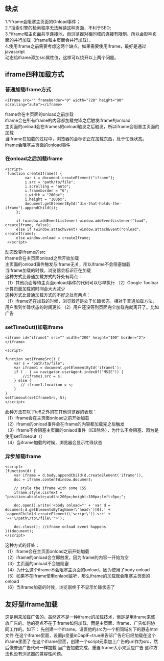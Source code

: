 ## 缺点
1.*iframe会阻塞主页面的Onload事件；   
2.*搜索引擎的检索程序无法解读这种页面，不利于SEO;  
3.*iframe和主页面共享连接池，而浏览器对相同域的连接有限制，所以会影响页面的并行加载（iframe和主页面会并行加载）。  
4.使用iframe之前需要考虑这两个缺点。如果需要使用iframe，最好是通过javascript  
动态给iframe添加src属性值，这样可以绕开以上两个问题。


## iframe四种加载方式
### 普通加载iframe方式  
```
<iframe src="" frameborder="0" width="728" height="90" scrolling="auto"></iframe>
```
frame会在主页面的onload之前加载  
iframe会在所有iframe的内容都加载完毕之后触发iframe的onload  
主页面的onload会在iframes的onload触发之后触发，所以iframe会阻塞主页面的加载  
当iframe在加载的过程中，浏览器的会标识正在加载东西，处于忙碌状态。  
iframe会阻塞主页面的onload事件  
### 在onload之后加载iframe
```
<script>
 function createIframe() {
         var i = document.createElement("iframe");
         i.src = "path/to/file";
         i.scrolling = "auto";
         i.frameborder = "0";
         i.width = "200px";
         i.height = "100px";
         document.getElementById("div-that-holds-the-iframe").appendChild(i);
     };

     if (window.addEventListener) window.addEventListener("load", createIframe, false);
     else if (window.attachEvent) window.attachEvent("onload", createIframe);
     else window.onload = createIframe;
 </script>
```
动态改变iframe的src  
iframe会在主页面onload之后开始加载  
主页面的onload事件触发与iframe无关，所以iframe不会阻塞加载  
当iframe加载的时候，浏览器会标识正在加载  
这种方式比普通加载方式的好处有两点：  
（1）其他页面等待主页面onload事件的代码可以尽早执行 （2）Google Toolbar计算页面加载的时间会大大减少  
这种方式比普通加载方式的不好之处有两点：  
（1）iframe还在加载的时候，浏览器还是处于忙碌状态，相对于普通加载方法，用户看到忙碌状态的时间更长 （2）用户还没等到页面完全加载完就离开了。比如广告  

### setTimeOut()加载iframe
```
<iframe id="iframe1" src="" width="200" height="100" border="2"></iframe>
 
<script>

function setIframeSrc() {
    var s = "path/to/file";
    var iframe1 = document.getElementById('iframe1');
    if ( - 1 == navigator.userAgent.indexOf("MSIE")) {
        //iframe1.src = s;
    } else {
       // iframe1.location = s;
    }
}
setTimeout(setIframeSrc, 5);
</script>
```
此种方法在除了ie8之外的在其他浏览器的表现：  
（1）iframe会在主页面onload之前开始加载  
（2）iframe的onload事件会在iframe的内容都加载完之后触发  
（3）iframe不会阻塞主页面的onlaod事件（IE8除外），为什么不会阻塞，因为是使用setTimeout（）  
（4）当iframe加载的时候，浏览器会显示忙碌状态  

### 异步加载iframe
```
<script>
(function(d) {
    var iframe = d.body.appendChild(d.createElement('iframe')),
    doc = iframe.contentWindow.document;
 
    // style the iframe with some CSS
    iframe.style.cssText = "position:absolute;width:200px;height:100px;left:0px;";
 
    doc.open().write('<body onload="' + 'var d = document;d.getElementsByTagName(\'head\')[0].' + 'appendChild(d.createElement(\'script\')).src' + '=\'\/path\/to\/file\'">');
 
    doc.close(); //iframe onload event happens
})(document);
</script>
```

这种方式的好处：  
（1）iframe会在主页面onload之前开始加载  
（2）iframe的onload会立即触发，因为iframe的内容一开始为空  
（3）主页面的onload不会被阻塞    
（4）为什么这个iframe不会阻塞主页面的onload，因为使用了body onload  
（5）如果不在iframe使用onlaod监听，那么iframe的加载就会阻塞主页面的onload  
（6）当iframe加载的时候，浏览器终于不显示忙碌状态了

## 友好型iframe加载
这是用来加载广告的。虽然这不是一种iframe的加载技术，但是是用iframe来盛放广告的。他的亮点不在于iframe如何加载，而是主页面、iframe、广告如何协同工作的。如下：
先创建一个iframe。设置他的src为一个相同域名下的静态html文件
在这个iframe里面，设置js变量inDapIF=true来告诉广告它已经加载在这个iframe里面了
在这个iframe里面，创建一个script元素加上广告的url作为src，然后像普通广告代码一样加载
当广告加载完成，重置iframe大小来适应广告
这种方法也没有浏览器的兼容性问题。  


